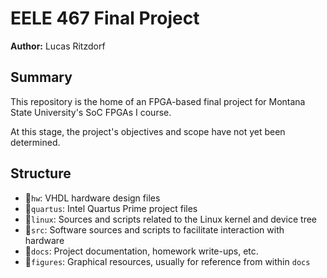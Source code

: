 # EELE 467 Final Project

**Author:** Lucas Ritzdorf


## Summary

This repository is the home of an FPGA-based final project for Montana State University's SoC FPGAs I course.

At this stage, the project's objectives and scope have not yet been determined.


## Structure

- 📁`hw`: VHDL hardware design files
- 📁`quartus`: Intel Quartus Prime project files
- 📁`linux`: Sources and scripts related to the Linux kernel and device tree
- 📁`src`: Software sources and scripts to facilitate interaction with hardware
- 📁`docs`: Project documentation, homework write-ups, etc.
- 📁`figures`: Graphical resources, usually for reference from within `docs`
